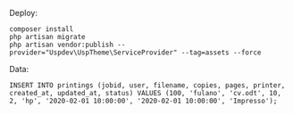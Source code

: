 Deploy:

    composer install
    php artisan migrate
    php artisan vendor:publish --provider="Uspdev\UspTheme\ServiceProvider" --tag=assets --force

Data:

    INSERT INTO printings (jobid, user, filename, copies, pages, printer, created_at, updated_at, status) VALUES (100, 'fulano', 'cv.odt', 10, 2, 'hp', '2020-02-01 10:00:00', '2020-02-01 10:00:00', 'Impresso');
